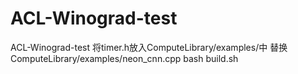 # ACL-Winograd-test
ACL-Winograd-test
将timer.h放入ComputeLibrary/examples/中
替换ComputeLibrary/examples/neon_cnn.cpp
bash build.sh
